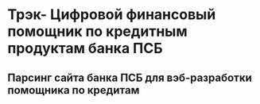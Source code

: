 # Трэк- Цифровой финансовый помощник по кредитным продуктам банка ПСБ
## Парсинг сайта банка ПСБ для вэб-разработки помощника по кредитам
